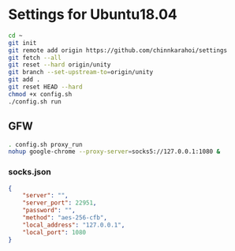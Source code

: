 # Settings for Ubuntu18.04
```sh
cd ~
git init
git remote add origin https://github.com/chinnkarahoi/settings
git fetch --all
git reset --hard origin/unity
git branch --set-upstream-to=origin/unity
git add .
git reset HEAD --hard
chmod +x config.sh
./config.sh run
```



## GFW
```sh
. config.sh proxy_run
nohup google-chrome --proxy-server=socks5://127.0.0.1:1080 &
```

### socks.json
```json
{
	"server": "",
	"server_port": 22951,
	"password": "",
	"method": "aes-256-cfb",
	"local_address": "127.0.0.1",
	"local_port": 1080
}
```
